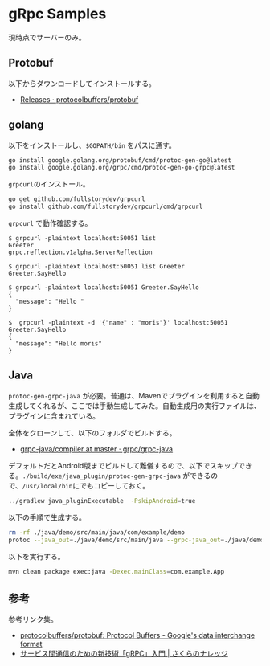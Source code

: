 # gRpc Samples

現時点でサーバーのみ。

## Protobuf

以下からダウンロードしてインストールする。

* [Releases · protocolbuffers/protobuf](https://github.com/protocolbuffers/protobuf/releases)

## golang

以下をインストールし、`$GOPATH/bin` をパスに通す。

```sh
go install google.golang.org/protobuf/cmd/protoc-gen-go@latest
go install google.golang.org/grpc/cmd/protoc-gen-go-grpc@latest
```

`grpcurl`のインストール。

```sh
go get github.com/fullstorydev/grpcurl
go install github.com/fullstorydev/grpcurl/cmd/grpcurl
```

`grpcurl` で動作確認する。

```shell
$ grpcurl -plaintext localhost:50051 list
Greeter
grpc.reflection.v1alpha.ServerReflection

$ grpcurl -plaintext localhost:50051 list Greeter
Greeter.SayHello

$ grpcurl -plaintext localhost:50051 Greeter.SayHello
{
  "message": "Hello "
}

$  grpcurl -plaintext -d '{"name" : "moris"}' localhost:50051 Greeter.SayHello
{
  "message": "Hello moris"
}
```

## Java

`protoc-gen-grpc-java` が必要。普通は、Mavenでプラグインを利用すると自動生成してくれるが、ここでは手動生成してみた。自動生成用の実行ファイルは、プラグインに含まれている。

全体をクローンして、以下のフォルダでビルドする。

* [grpc-java/compiler at master · grpc/grpc-java](https://github.com/grpc/grpc-java/tree/master/compiler)

デフォルトだとAndroid版までビルドして難儀するので、以下でスキップできる。`./build/exe/java_plugin/protoc-gen-grpc-java` ができるので、`/usr/local/bin`にでもコピーしておく。

```sh
../gradlew java_pluginExecutable  -PskipAndroid=true
```

以下の手順で生成する。

```sh
rm -rf ./java/demo/src/main/java/com/example/demo
protoc --java_out=./java/demo/src/main/java --grpc-java_out=./java/demo/src/main/java proto/helloworld.proto
```

以下を実行する。

```sh
mvn clean package exec:java -Dexec.mainClass=com.example.App
```

## 参考

参考リンク集。

* [protocolbuffers/protobuf: Protocol Buffers - Google's data interchange format](https://github.com/protocolbuffers/protobuf)
* [サービス間通信のための新技術「gRPC」入門 | さくらのナレッジ](https://knowledge.sakura.ad.jp/24059/)
